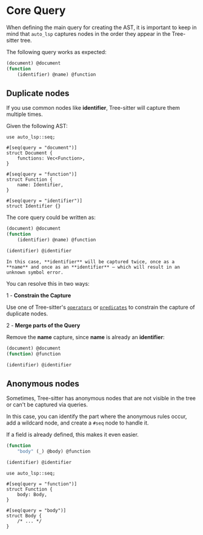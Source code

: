 # Core Query

When defining the main query for creating the AST, it is important to keep in mind that `auto_lsp` captures nodes in the order they appear in the Tree-sitter tree.

The following query works as expected:

```lisp
(document) @document
(function
    (identifier) @name) @function
```

## Duplicate nodes

If you use common nodes like **identifier**, Tree-sitter will capture them multiple times.

Given the following AST:

```rust, ignore
use auto_lsp::seq;

#[seq(query = "document")]
struct Document {
    functions: Vec<Function>,
}

#[seq(query = "function")]
struct Function {
    name: Identifier,
}

#[seq(query = "identifier")]
struct Identifier {}
```

The core query could be written as:

```lisp
(document) @document
(function
    (identifier) @name) @function

(identifier) @identifier
```

```admonish warning
In this case, **identifier** will be captured twice, once as a **name** and once as an **identifier** — which will result in an unknown symbol error.
```

You can resolve this in two ways:

1 - **Constrain the Capture**

Use one of Tree-sitter's [`operators`](https://tree-sitter.github.io/tree-sitter/using-parsers/queries/2-operators.html) or [`predicates`](https://tree-sitter.github.io/tree-sitter/using-parsers/queries/3-predicates-and-directives.html) to constrain the capture of duplicate nodes.

2 - **Merge parts of the Query**

Remove the **name** capture, since **name** is already an **identifier**:

```lisp
(document) @document
(function) @function

(identifier) @identifier
```

## Anonymous nodes

Sometimes, Tree-sitter has anonymous nodes that are not visible in the tree or can't be captured via queries.

In this case, you can identify the part where the anonymous rules occur, add a wildcard node, and create a `#seq` node to handle it.

If a field is already defined, this makes it even easier.

```lisp
(function
    "body" (_) @body) @function

(identifier) @identifier
```

```rust, ignore
use auto_lsp::seq;

#[seq(query = "function")]
struct Function {
    body: Body,
}

#[seq(query = "body")]
struct Body {
    /* ... */
}
```

